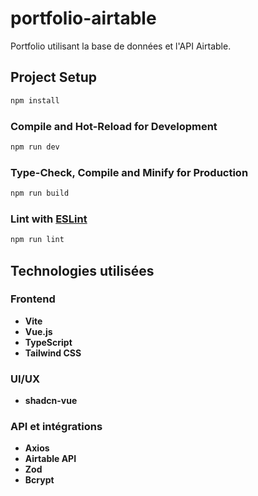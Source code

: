 # portfolio-airtable

Portfolio utilisant la base de données et l'API Airtable.

## Project Setup

```sh
npm install
```

### Compile and Hot-Reload for Development

```sh
npm run dev
```

### Type-Check, Compile and Minify for Production

```sh
npm run build
```

### Lint with [ESLint](https://eslint.org/)

```sh
npm run lint
```

## Technologies utilisées

### Frontend
- **Vite**
- **Vue.js**
- **TypeScript**
- **Tailwind CSS**

### UI/UX
- **shadcn-vue**

### API et intégrations
- **Axios**
- **Airtable API**
- **Zod**
- **Bcrypt**